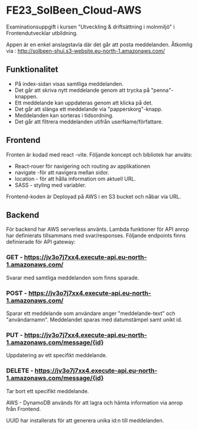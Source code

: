 # FE23_SolBeen_Cloud-AWS

Examinationsuppgift i kursen "Utveckling & driftsättning i molnmiljö" i Frontendutvecklar utbildning.

Appen är en enkel anslagstavla där det går att posta meddelanden. Åtkomlig via : http://solbeen-shui.s3-website.eu-north-1.amazonaws.com/

## Funktionalitet
- På index-sidan visas samtliga meddelanden.
- Det går att skriva nytt meddelande genom att trycka på "penna"-knappen.
- Ett meddelande kan uppdateras genom att klicka på det.
- Det går att slänga ett meddelande via "papperskorg"-knapp.
- Meddelanden kan sorteras i tidsordning. 
- Det går att filtrera meddelanden utifrån userName/författare.


## Frontend
Fronten är kodad med react -vite. Följande koncept och bibliotek har anväts:
- React-rouer för navigering och routing av applikationen
- navigate -för att navigera mellan sidor.
- location - för att hålla information om aktuell URL.
- SASS  - styling med variabler.

Frontend-koden är Deployad på AWS i en S3 bucket och nåbar via URL.

  ## Backend
  För backend har AWS serverless använts.
  Lambda funktioner för API anrop har definierats tillsammans med svar/responses.
  Följande endpoints finns definierade för API gateway: 
  ### GET - https://jv3o7j7xx4.execute-api.eu-north-1.amazonaws.com/
  Svarar med samtliga meddelanden som finns sparade.
  ### POST - https://jv3o7j7xx4.execute-api.eu-north-1.amazonaws.com/
  Sparar ett meddelande som användare anger "meddelande-text" och "användarnamn". Meddelandet sparas med datumstämpel samt unikt id. 
  ### PUT - https://jv3o7j7xx4.execute-api.eu-north-1.amazonaws.com/message/{id}
  Uppdatering av ett specifikt meddelande. 
  ### DELETE - https://jv3o7j7xx4.execute-api.eu-north-1.amazonaws.com/message/{id} 
  Tar bort ett specifikt meddelande.
  
  AWS - DynamoDB används för att lagra och hämta information via anrop från Frontend.

  UUID har installerats för att generera unika id:n till meddelanden.
  

